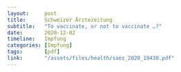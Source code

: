 ```yaml
---
layout:     post
title:      Schweizer Ärztezeitung
subtitle:   "To vaccinate, or not to vaccinate …?"
date:       2020-12-02
timeline:   Impfung
categories: [Impfung]
tags:       [pdf]
link:       "/assets/files/health/saez_2020_19430.pdf"
---
```

<object data="{{ page.link }}" style='height:calc(100vh - 400px); width: 100%' type='application/pdf'></object>
